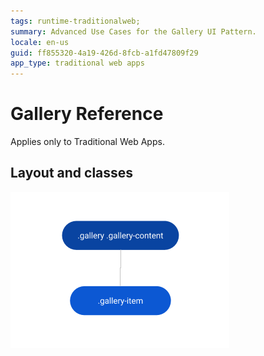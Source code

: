 ```yaml
---
tags: runtime-traditionalweb; 
summary: Advanced Use Cases for the Gallery UI Pattern.
locale: en-us
guid: ff855320-4a19-426d-8fcb-a1fd47809f29
app_type: traditional web apps
---
```


# Gallery Reference

<div class="info" markdown="1">

Applies only to Traditional Web Apps.

</div>

## Layout and classes

![](<images/gallery-3-diag.png>)


